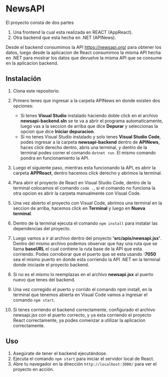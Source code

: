 # NewsAPI

El proyecto consta de dos partes

1. Una frontend la cual esta realizada en REACT (AppReact).
2. Otra backend que esta hecha en .NET (APINews).

Desde el backend consumimos la API https://newsapi.org/ para obtener los datos, luego desde la aplicacion de React consumimos la misma API hecha en .NET para mostrar los datos que devuelve la misma API que se consume en la aplicacion backend.

## Instalación

1. Clona este repositorio.
2. Primero tenes que ingresar a la carpeta APINews en donde existen dos opciones:
	* Si tenes **Visual Studio** instalado haciendo doble click en el archivo **newsapi-backend.sln**
	se te va a abrir el programa automaticamente, luego vas a la seccion de arriba que dice **Depurar** y 
	seleccionas la opcion que dice **Iniciar depuracion**.
	* Si no tenes Visual Studio instalado y solo tenes **Visual Studio Code**, podes ingresar a la 
	carpeta **newsapi-backend** dentro de **APINews**, haces click derecho dentro, abris una terminal, 
	y dentro de la terminal podes correr el comando `dotnet run`.
	El mismo comando pondra en funcionamiento la API.

3. Luego el siguiente paso, mientras esta funcionando la API, es abrir la carpeta **APPReact**, dentro hacemos 
click derecho y abrimos la terminal.

4. Para abrir el proyecto de React en Visual Studio Code, dentro de la terminal colocamos el comando `code .`,
si el comando no funciona la otra opcion es abrir la carpeta manualmente con Visual Code.

5. Una vez abierto el proyecto con Visual Code, abrimos una terminal en la seccion de arriba, hacemos click en **Terminal**
y luego en **Nueva terminal**.

6. Dentro de la terminal ejecuta el comando `npm install` para instalar las dependencias del proyecto.

7. Luego vamos a ir al archivo dentro del proyecto **'src/apis/newsapi.jsx'**. Dentro del mismo archivo podemos observar que
hay una ruta que se llama **baseURL** el cual contiene la ruta base de la API que esta corriendo. Podes corroborar que el puerto
que se esta usando **:7050** sea el mismo puerto en donde esta corriendo la API .NET en la terminal donde iniciaste el proyecto backend.

8. Si no es el mismo lo reemplazas en el archivo **newsapi.jsx** al puerto nuevo que tenes del backend.

9. Una vez corregido el puerto y corrido el comando npm install, en la terminal que tenemos abierta en Visual Code vamos a ingresar el comando `npm start`.

10. Si tenes corriendo el backend correctamente, configurado el archivo newsapi.jsx con el puerto correcto, y ya esta corriendo el proyecto React correctamente,
ya podes comenzar a utilizar la aplicacion correctamente.

## Uso

1. Asegúrate de tener el backend ejecutándose.
2. Ejecuta el comando `npm start` para iniciar el servidor local de React.
3. Abre tu navegador en la dirección `http://localhost:3000/` para ver el proyecto en acción.